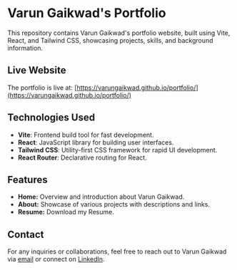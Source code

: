 # Varun Gaikwad's Portfolio

This repository contains Varun Gaikwad's portfolio website, built using Vite, React, and Tailwind CSS, showcasing projects, skills, and background information.

## Live Website

The portfolio is live at: [https://varungaikwad.github.io/portfolio/](https://varungaikwad.github.io/portfolio/)

## Technologies Used

- **Vite**: Frontend build tool for fast development.
- **React**: JavaScript library for building user interfaces.
- **Tailwind CSS**: Utility-first CSS framework for rapid UI development.
- **React Router**: Declarative routing for React.

## Features

- **Home:** Overview and introduction about Varun Gaikwad.
- **About:** Showcase of various projects with descriptions and links.
- **Resume:** Download my Resume.

## Contact

For any inquiries or collaborations, feel free to reach out to Varun Gaikwad via [email](mailto:gaikwadvarun23@gmail.com) or connect on [LinkedIn](https://www.linkedin.com/in/varungaikwad).
